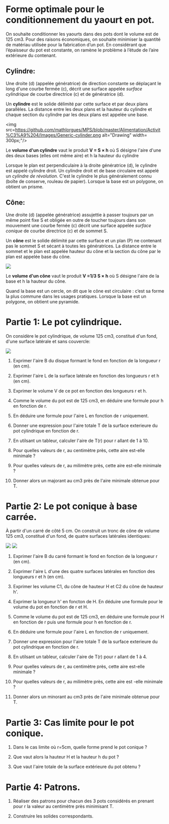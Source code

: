 Forme optimale pour le conditionnement du yaourt en pot.
========================================================

On souhaite conditionner les yaourts dans des pots dont le volume est de 125 cm3. Pour des raisons économiques, on souhaite minimiser la quantité de matériau utilisée pour
 la fabrication d’un pot. En considérant que l’épaisseur du pot est constante, on ramène le problème à l’étude de l’aire extérieure du contenant.

Cylindre:
--------

Une droite (d) (appelée génératrice) de direction constante se déplaçant le long d'une courbe fermée (c), décrit une surface appelée *surface cylindrique* de courbe directrice (c) et de génératrice (d).

Un **cylindre** est le solide délimité par cette surface et par deux plans parallèles. La distance entre les deux plans et la hauteur du cylindre et chaque section du cylindre par les deux plans est appelée une base.



<img src=https://github.com/mathlorgues/MPS/blob/master/Alimentation/Activit%C3%A9%204/Images/Generic-cylinder.png alt="Drawing" width= 300px;"/>

Le **volume d'un cylindre** vaut le produit **V = S × h** où S désigne l'aire d'une des deux bases (elles ont même aire) et h la hauteur du cylindre

Lorsque le plan est perpendiculaire à la droite génératrice (d), le cylindre est appelé cylindre droit. Un cylindre droit et de base circulaire est appelé un *cylindre de révolution*. C'est le cylindre le plus généralement connu (boîte de conserve, rouleau de papier). Lorsque la base est un polygone, on obtient un prisme.

Cône:
-----

Une droite (d) (appelée génératrice) assujettie à passer toujours par un même point fixe S et obligée en outre de toucher toujours dans son mouvement une courbe fernée (c) décrit une surface appelée *surface conique* de courbe directrice (c) et de sommet S.

Un **cône** est le solide délimité par cette surface et un plan (P) ne contenant pas le sommet S et sécant à toutes les génératrices. La distance entre le sommet et le plan est appelée hauteur du cône et la section du cône par le plan est appelée base du cône.

![](https://raw.githubusercontent.com/mathlorgues/MPS/master/Alimentation/Activit%C3%A9%204/Images/Cones_geometrie.png)

Le **volume d'un cône** vaut le produit **V =1/3 S × h** où S désigne l'aire de la base et h la hauteur du cône.

Quand la base est un cercle, on dit que le cône est circulaire : c’est sa forme la plus commune dans les usages pratiques. Lorsque la base est un polygone, on obtient une pyramide.

Partie 1: Le pot cylindrique.
============================

On considère le pot cylindrique, de volume 125 cm3, constitué d'un fond, d'une surface latérale et sans couvercle:

![](https://github.com/mathlorgues/MPS/blob/master/Alimentation/Activit%C3%A9%204/Images/Cylindre.png)

1. Exprimer l'aire B du disque formant le fond en fonction de la longueur r (en cm).

1. Exprimer l'aire L de la surface latérale en fonction des longueurs r et h (en cm).

1. Exprimer le volume V de ce pot en fonction des longueurs r et h.

1. Comme le volume du pot est de 125 cm3, en déduire une formule pour h en fonction de r.

1. En déduire une formule pour l'aire L en fonction de r uniquement.

1. Donner une expression pour l'aire totale T de la surface exterieure du pot cylindrique en fonction de r.

1. En utilsant un tableur, calculer l'aire de T(r) pour r allant de 1 à 10.

1. Pour quelles valeurs de r, au centimètre près, cette aire est-elle minimale ?

1. Pour quelles valeurs de r, au milimètre près, cette aire est-elle minimale ?

1. Donner alors un majorant au cm3 près de l'aire minimale obtenue pour T.



Partie 2: Le pot conique à base carrée.
=======================================

À partir d'un carré de côté 5 cm. On construit un tronc de cône de volume 125 cm3, constitué d'un fond, de quatre surfaces latérales identiques:

![](https://github.com/mathlorgues/MPS/blob/master/Alimentation/Activit%C3%A9%204/Images/ConeBasecarr%C3%A9e.png)
![](https://github.com/mathlorgues/MPS/blob/master/Alimentation/Activit%C3%A9%204/Images/ConeEntier.png)

1. Exprimer l'aire B du carré formant le fond en fonction de la longueur r (en cm).

1. Exprimer l'aire L d'une des quatre surfaces latérales en fonction des longueurs r et h (en cm).

1. Exprimer les volume C1, du cône de hauteur H et C2 du cône de hauteur h'.

1. Exprimer la longueur h' en foncton de H. En déduire une formule pour le volume du pot en fonction de r et H.

1. Comme le volume du pot est de 125 cm3, en déduire une formule pour H en fonction de r puis une formule pour h en fonction de r.

1. En déduire une formule pour l'aire L en fonction de r uniquement.

1. Donner une expression pour l'aire totale T de la surface exterieure du pot cylindrique en fonction de r.

1. En utilsant un tableur, calculer l'aire de T(r) pour r allant de 1 à 4.

1. Pour quelles valeurs de r, au centimètre près, cette aire est-elle minimale ?

1. Pour quelles valeurs de r, au milimètre près, cette aire est -elle minimale ?

1. Donner alors un minorant au cm3 près de l'aire minimale obtenue pour T.

Partie 3: Cas limite pour le pot conique.
=========================================

1. Dans le cas limite où r=5cm, quelle forme prend le pot conique ?

1. Que vaut alors la hauteur H et la hauteur h du pot ?

1. Que vaut l'aire totale de la surface extérieure du pot obtenu ?

Partie 4: Patrons.
==================

1. Réaliser des patrons pour chacun des 3 pots considérés en prenant pour r la valeur au centimètre près minimisant T.

2. Construire les solides correspondants.
